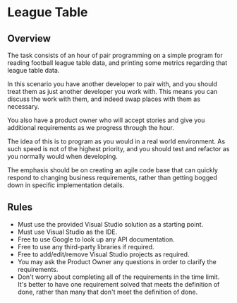 # League Table

## Overview

The task consists of an hour of pair programming on a simple program for reading football league table data, and printing some metrics regarding that league table data.

In this scenario you have another developer to pair with, and you should treat them as just another developer you work with. This means you can discuss the work with them, and indeed swap places with them as necessary.

You also have a product owner who will accept stories and give you additional requirements as we progress through the hour.

The idea of this is to program as you would in a real world environment. As such speed is not of the highest priority, and you should test and refactor as you normally would when developing.

The emphasis should be on creating an agile code base that can quickly respond to changing business requirements, rather than getting bogged down in specific implementation details.

## Rules

* Must use the provided Visual Studio solution as a starting point.
* Must use Visual Studio as the IDE.
* Free to use Google to look up any API documentation.
* Free to use any third-party libraries if required.
* Free to add/edit/remove Visual Studio projects as required.
* You may ask the Product Owner any questions in order to clarify the requirements.
* Don't worry about completing all of the requirements in the time limit. It's better to have one requirement solved that meets the definition of done, rather than many that don't meet the definition of done.

